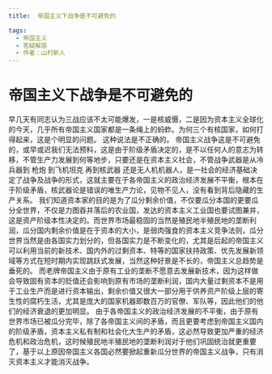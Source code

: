 ```yaml
---
title:  帝国主义下战争是不可避免的

tags:
  - 帝国主义
  - 答疑解惑
  - 作者：山村新人
---
```


# 帝国主义下战争是不可避免的

早几天有同志认为三战应该不太可能爆发，一是核威慑，二是因为资本主义全球化的今天，几乎所有帝国主义国家都是一条绳上的蚂蚱。为何三个有核国家，如何打得起来，这是个明显的问题。
这种说法是不正确的。
帝国主义战争这是不可避免的，或早或迟我们无法预料，这是由于阶级矛盾决定的，是不以任何人的意志为转移，不管生产力发展到何等地步，只要还是在资本主义社会，不管战争武器是从冷兵器到 枪炮 到飞机坦克 再到核武器 还是无人机机器人，是一社会的经济基础决定了战争及战争的形式，这就主要在于各帝国主义的政治经济发展不平衡，根本在于阶级矛盾，核武器论是错误的唯生产力论，见物不见人，没有看到背后隐藏的生产关系。
我们知道资本家的目的是为了瓜分剩余价值，不仅要瓜分本国的更要瓜分全世界，不仅是力图吞并落后的农业国，发达的资本主义工业国也要试图兼并，这是资产阶级本性决定的。而世界市场最稳固的当然是殖民地半殖民地的垄断利润，瓜分国内剩余价值是在于资本的大小，是弱肉强食的资本主义竞争法则，瓜分世界当然是由各国实力划分的，但各国实力是不断变化的，尤其是后起的帝国主义可以利用当前的新技术、国内外的过剩资本、特等的国家扶持政策、优先发展新领域等方式在短时期内实现跳跃式发展，当然这种好景是不长的，帝国主义总趋势是垂死的。
而老牌帝国主义由于原有工业的垄断不愿意去发展新技术，因为这样做会导致固有资本的贬值还会影响到原有市场的垄断利润，国内大量过剩资本不是用于工业生产而是进行资本输出，剩余价值又很大一部分用于供养资产阶级上层的寄生性的腐朽生活，尤其是庞大的国家机器即数百万的官僚、军队等，因此他们的他们的经济衰退的更加明显。
由于各帝国主义的政治经济发展的不平衡，由于原有世界市场已被瓜分完毕，除了各帝国主义间的矛盾，而且更要考虑到帝国主义国内的阶级矛盾，资本主义私有制和社会化大生产的矛盾，这必然导致更加严重的经济危机和政治危机，这时候殖民地半殖民地的垄断利润对于他们巩固统治就更重要了，基于以上原因帝国主义各国必然要掀起重新瓜分世界的帝国主义战争，只有消灭资本主义才能消灭战争。